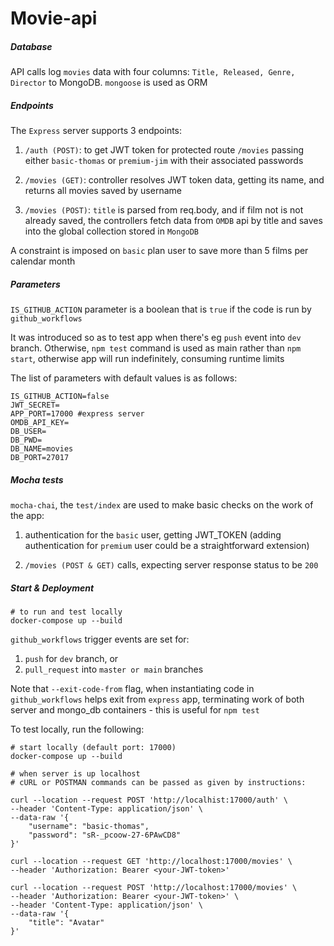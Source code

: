 
# Movie-api


##### Database

API calls log `movies` data with four columns: `Title, Released, Genre, Director` to MongoDB. 
`mongoose` is used as ORM


##### Endpoints

The `Express` server supports 3 endpoints:

1. `/auth (POST)`: to get JWT token for protected route `/movies` passing either `basic-thomas` or `premium-jim` with their associated passwords

1. `/movies (GET)`: controller resolves JWT token data, getting its name, and returns all movies saved by username

1. `/movies (POST)`: `title` is parsed from req.body, and if film not is not already saved, the controllers fetch data from `OMDB` api by title and saves into the global collection stored in `MongoDB`

A constraint is imposed on `basic` plan user to save more than 5 films per calendar month


##### Parameters


`IS_GITHUB_ACTION` parameter is a boolean that is `true` if the code is run by `github_workflows`

It was introduced so as to test app when there's eg `push` event into `dev` branch.
Otherwise, `npm test` command is used as main rather than `npm start`, otherwise app will run indefinitely, consuming runtime limits

The list of parameters with default values is as follows:

```
IS_GITHUB_ACTION=false
JWT_SECRET=
APP_PORT=17000 #express server
OMDB_API_KEY=
DB_USER=
DB_PWD=
DB_NAME=movies
DB_PORT=27017
```

##### Mocha tests


`mocha-chai`, the `test/index` are used to make basic checks on the work of the app:

1. authentication for the `basic` user, getting JWT_TOKEN (adding authentication for `premium` user could be a straightforward extension)

1. `/movies (POST & GET)` calls, expecting server response status to be `200`


##### Start & Deployment


```
# to run and test locally 
docker-compose up --build
``` 

`github_workflows` trigger events are set for:

1. `push` for `dev` branch, or
1. `pull_request` into `master or main` branches

Note that `--exit-code-from` flag, when instantiating code in `github_workflows` helps exit from `express` app, terminating work of both server and mongo_db containers - this is useful for `npm test`

To test locally, run the following:

```
# start locally (default port: 17000)
docker-compose up --build

# when server is up localhost
# cURL or POSTMAN commands can be passed as given by instructions:

curl --location --request POST 'http://localhist:17000/auth' \
--header 'Content-Type: application/json' \
--data-raw '{
    "username": "basic-thomas",
    "password": "sR-_pcoow-27-6PAwCD8"
}'

curl --location --request GET 'http://localhost:17000/movies' \
--header 'Authorization: Bearer <your-JWT-token>'

curl --location --request POST 'http://localhost:17000/movies' \
--header 'Authorization: Bearer <your-JWT-token>' \
--header 'Content-Type: application/json' \
--data-raw '{
    "title": "Avatar"
}'
```
